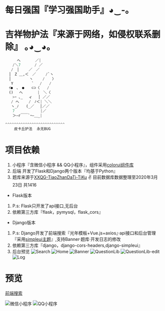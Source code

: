 # 每日强国『学习强国助手』◕‿-｡

# 吉祥物护法『来源于网络，如侵权联系删除』 ｡◕‿◕｡

```python
　　  へ　　　　／|
　　/＼7　　   / ／
　 /　│　　 ／　／
　│　Z ＿,＜　／　　 /`ヽ
　│　　　　　ヽ　　 /　　〉
　 Y　　　　　`　 /　　/
　ｲ●　､　●　　⊂⊃〈　　/
　()　 へ　　　　|　＼〈
　　>ｰ ､_　 ィ　 │ ／／
　 / へ　　 /　ﾉ＜| ＼＼
　 ヽ_ﾉ　　(_／　 │／／
　　7　　　　　　　|／
　　＞―r￣￣`ｰ―＿_|

^^^^^^^^^^^^^^^^^^^^^^^^^^^
    皮卡丘护法  永无BUG

```

# 项目依赖

1. 小程序『含微信小程序 && QQ小程序』，组件采用[colorui组件库](https://github.com/weilanwl/ColorUI)
2. 后端 开发了Flask和Django两个版本『均基于Python』
3. 题库来源于[XXQG-TiaoZhanDaTi-TiKu](https://github.com/JiangZY5959/XXQG-TiaoZhanDaTi-TiKu/blob/master/README.md) ✌ 目前数据库数据整理至2020年3月23日 共1416

* Flask版本

1. P.s: Flask只开发了api接口,无后台
2. 依赖第三方库『flask，pymysql，flask_cors』

* Django版本

1. P.s: Django开发了前端搜索『光年模板+Vue.js+axios』·api接口和后台管理『采用[simpleui主题](https://github.com/newpanjing/simpleui)』,支持Banner·题库·开发日志的修改
2. 依赖第三方库『django，django-cors-headers,django-simpleui』
3. 后台预览
![Search](https://ae01.alicdn.com/kf/Hda2271596a7e4edab8357c5ddc701f3cW.png)
![Home](https://ae01.alicdn.com/kf/Hdf5ae107b55b4e08b4d275d74edabd1cF.png)
![Banner](https://ae01.alicdn.com/kf/Hd69b9332bb6842baa401d1d9fa259060j.png)
![QuestionLib](https://ae01.alicdn.com/kf/H7dec88f2857546579fd3d67ac9785258r.png)
![QuestionLib-edit](https://ae01.alicdn.com/kf/H180d8cb4814a48b787ccd0e805d83785Z.png)
![Log](https://ae01.alicdn.com/kf/H7780b99381d64d358dd4e11f78d32b53e.png)

# 预览

[前端搜索](https://xuexi.catni.cn)

![微信小程序](https://ae01.alicdn.com/kf/H3824bf27301e460c9f97e0fc11069d25Z.png)
![QQ小程序](https://ae01.alicdn.com/kf/Hd455a251f2e24ec6bedf82443f6896fcf.png)
